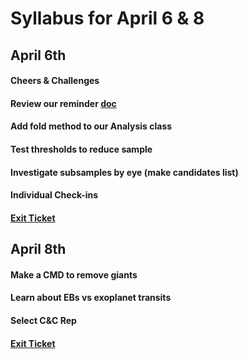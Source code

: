 # Syllabus for April 6 & 8


## April 6th
#### Cheers & Challenges
#### Review our reminder [doc](https://docs.google.com/document/d/12I_r6gq9Qfl1A41bHL74RjZz8xy_OrPyUkLxrD7mguc/edit?usp=sharing)
#### Add fold method to our Analysis class
#### Test thresholds to reduce sample
#### Investigate subsamples by eye (make candidates list)
#### Individual Check-ins
#### [Exit Ticket](https://docs.google.com/forms/d/e/1FAIpQLSfhexyVY226Fo7eyEtHve_MwAFkbjSh_eVrbftjhPyLBquDqQ/viewform?usp=sf_link)



## April 8th
#### Make a CMD to remove giants
#### Learn about EBs vs exoplanet transits
#### Select C&C Rep
#### [Exit Ticket](https://docs.google.com/forms/d/e/1FAIpQLSfhexyVY226Fo7eyEtHve_MwAFkbjSh_eVrbftjhPyLBquDqQ/viewform?usp=sf_link)











